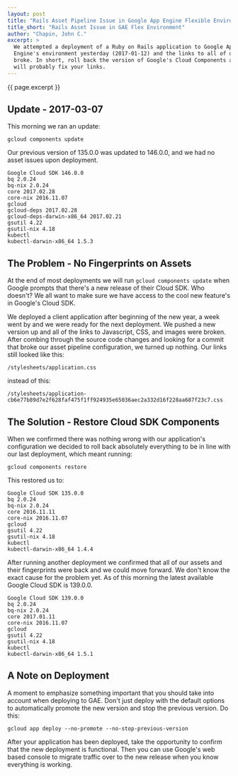```yaml
---
layout: post
title: "Rails Asset Pipeline Issue in Google App Engine Flexible Environment"
title_short: "Rails Asset Issue in GAE Flex Environment"
author: "Chapin, John C."
excerpt: >
  We attempted a deployment of a Ruby on Rails application to Google App
  Engine's environment yesterday (2017-01-12) and the links to all of our assets
  broke. In short, roll back the version of Google's Cloud Components and it
  will probably fix your links.
---
```


{{ page.excerpt }}

## Update - 2017-03-07

This morning we ran an update:

```
gcloud components update
```

Our previous version of 135.0.0 was updated to 146.0.0, and we had no asset
issues upon deployment.

```
Google Cloud SDK 146.0.0
bq 2.0.24
bq-nix 2.0.24
core 2017.02.28
core-nix 2016.11.07
gcloud
gcloud-deps 2017.02.28
gcloud-deps-darwin-x86_64 2017.02.21
gsutil 4.22
gsutil-nix 4.18
kubectl
kubectl-darwin-x86_64 1.5.3
```

## The Problem - No Fingerprints on Assets

At the end of most deployments we will run ```gcloud components update``` when
Google prompts that there's a new release of their Cloud SDK. Who doesn't? We
all want to make sure we have access to the cool new feature's in Google's Cloud
SDK.

We deployed a client application after beginning of the new year, a week went
by and we were ready for the next deployment. We pushed a new version up and
all of the links to Javascript, CSS, and images were broken. After combing
through the source code changes and looking for a commit that broke our asset
pipeline configuration, we turned up nothing. Our links still looked like this:

    /stylesheets/application.css

instead of this:

    /stylesheets/application-cb6e77b89d7e2f628faf475f1ff924935e65036aec2a332d16f228aa687f23c7.css

## The Solution - Restore Cloud SDK Components

When we confirmed there was nothing wrong with our application's configuration
we decided to roll back absolutely everything to be in line with our last
deployment, which meant running:

    gcloud components restore

This restored us to:

    Google Cloud SDK 135.0.0
    bq 2.0.24
    bq-nix 2.0.24
    core 2016.11.11
    core-nix 2016.11.07
    gcloud
    gsutil 4.22
    gsutil-nix 4.18
    kubectl
    kubectl-darwin-x86_64 1.4.4

After running another deployment we confirmed that all of our assets and their
fingerprints were back and we could move forward. We don't know the exact cause
for the problem yet. As of this morning the latest available Google Cloud SDK is
139.0.0.

    Google Cloud SDK 139.0.0
    bq 2.0.24
    bq-nix 2.0.24
    core 2017.01.11
    core-nix 2016.11.07
    gcloud
    gsutil 4.22
    gsutil-nix 4.18
    kubectl
    kubectl-darwin-x86_64 1.5.1

## A Note on Deployment

A moment to emphasize something important that you should take into account when
deploying to GAE. Don't just deploy with the default options to automatically
promote the new version and stop the previous version. Do this:

    gcloud app deploy --no-promote --no-stop-previous-version

After your application has been deployed, take the opportunity to confirm that
the new deployment is functional. Then you can use Google's web based console
to migrate traffic over to the new release when you know everything is working.
